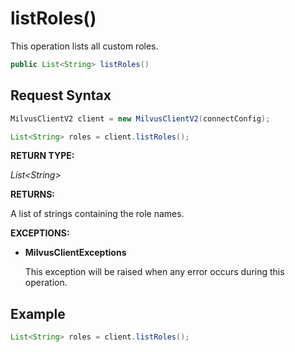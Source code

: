 # listRoles()

This operation lists all custom roles.

```java
public List<String> listRoles()
```

## Request Syntax

```java
MilvusClientV2 client = new MilvusClientV2(connectConfig);

List<String> roles = client.listRoles();
```

**RETURN TYPE:**

*List&lt;String\>*

**RETURNS:**

A list of strings containing the role names.

**EXCEPTIONS:**

- **MilvusClientExceptions**

    This exception will be raised when any error occurs during this operation.

## Example

```java
List<String> roles = client.listRoles();
```

